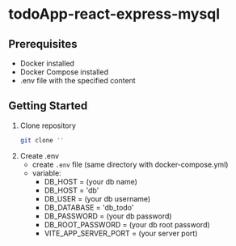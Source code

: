 # todoApp-react-express-mysql

## Prerequisites

- Docker installed
- Docker Compose installed
- .env file with the specified content

## Getting Started
1. Clone repository
   ```bash
   git clone ''

2. Create .env
   - create `.env` file (same directory with docker-compose.yml)
   - variable:
     - DB_HOST = (your db name)
     - DB_HOST = 'db'
     - DB_USER = (your db username)
     - DB_DATABASE = 'db_todo'
     - DB_PASSWORD = (your db password)
     - DB_ROOT_PASSWORD = (your db root password)
     - VITE_APP_SERVER_PORT =  (your server port)
